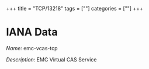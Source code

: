 +++
title = "TCP/13218"
tags = [""]
categories = [""]
+++

# IANA Data

_Name:_ emc-vcas-tcp

_Description:_ EMC Virtual CAS Service

